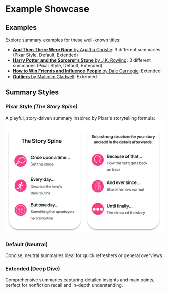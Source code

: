 # Example Showcase

## Examples
Explore summary examples for these well-known titles:
- [**And Then There Were None** by Agatha Christie](./and-then-there-were-none.md): 3 different summaries (Pixar Style, Default, Extended)
- [**Harry Potter and the Sorcerer’s Stone** by J.K. Rowling](./harry-potter-and-the-sorcerers-stone.md): 3 different summaries (Pixar Style, Default, Extended)
- [**How to Win Friends and Influence People** by Dale Carnegie](./how-to-win-friends-and-influence-people.md): Extended
- [**Outliers** by Malcolm Gladwell](./outliers.md): Extended

## Summary Styles

### Pixar Style *(The Story Spine)*
A playful, story-driven summary inspired by Pixar's storytelling formula:
![Pixar Style](./pixar.jpeg)

### Default (Neutral)
Concise, neutral summaries ideal for quick refreshers or general overviews.

### Extended (Deep Dive)
Comprehensive summaries capturing detailed insights and main points, perfect for nonfiction recall and in-depth understanding.
